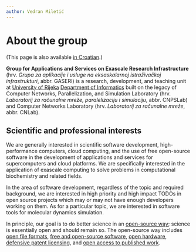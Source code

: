 ```yaml
---
author: Vedran Miletić
---
```


# About the group

(This page is also available [in Croatian](../hr/index.md).)

**Group for Applications and Services on Exascale Research Infrastructure** (hrv. *Grupa za aplikacije i usluge na eksaskalarnoj istraživačkoj infrastrukturi*, abbr. GASERI) is a research, development, and teaching unit at [University of Rijeka](https://www.uniri.hr/) [Department of Informatics](https://www.inf.uniri.hr/) built on the legacy of Computer Networks, Parallelization, and Simulation Laboratory (hrv. *Laboratorij za računalne mreže, paralelizaciju i simulaciju*, abbr. CNPSLab) and Computer Networks Laboratory (hrv. *Laboratorij za računalne mreže*, abbr. CNLab).

## Scientific and professional interests

We are generally interested in scientific software development, high-performance computers, cloud computing, and the use of free open-source software in the development of applications and services for supercomputers and cloud platforms. We are specifically interested in the application of exascale computing to solve problems in computational biochemistry and related fields.

In the area of software development, regardless of the topic and required background, we are interested in high priority and high impact TODOs in open source projects which may or may not have enough developers working on them. As for a particular topic, we are interested in software tools for molecular dynamics simulation.

In principle, our goal is to do better science in an [open-source way](https://www.theopensourceway.org/); science is essentially open and should remain so. The open-source way includes [open file formats](http://www.linfo.org/free_file_format.html), [free and open-source software](https://www.gnu.org/philosophy/free-sw.html), [open hardware](https://opensource.com/resources/what-open-hardware), [defensive patent licensing](https://www.defensivepatentlicense.org/), and [open access to published work](https://www.openaccess.nl/en/what-is-open-access).
